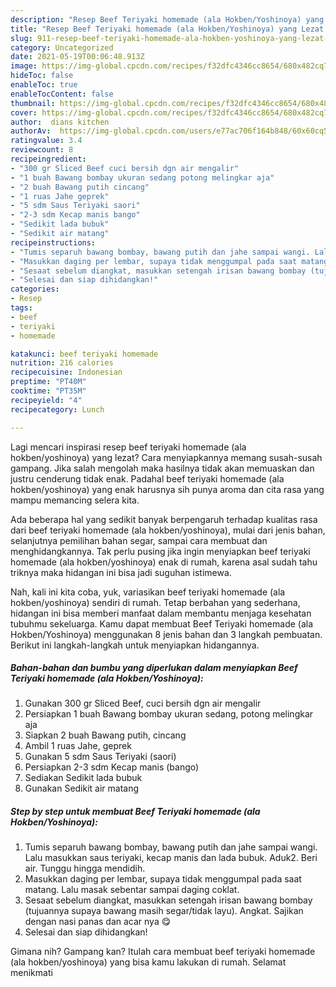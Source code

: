 ```yaml
---
description: "Resep Beef Teriyaki homemade (ala Hokben/Yoshinoya) yang Lezat Sekali"
title: "Resep Beef Teriyaki homemade (ala Hokben/Yoshinoya) yang Lezat Sekali"
slug: 911-resep-beef-teriyaki-homemade-ala-hokben-yoshinoya-yang-lezat-sekali
category: Uncategorized
date: 2021-05-19T00:06:48.913Z
image: https://img-global.cpcdn.com/recipes/f32dfc4346cc8654/680x482cq70/beef-teriyaki-homemade-ala-hokbenyoshinoya-foto-resep-utama.jpg
hideToc: false
enableToc: true
enableTocContent: false
thumbnail: https://img-global.cpcdn.com/recipes/f32dfc4346cc8654/680x482cq70/beef-teriyaki-homemade-ala-hokbenyoshinoya-foto-resep-utama.jpg
cover: https://img-global.cpcdn.com/recipes/f32dfc4346cc8654/680x482cq70/beef-teriyaki-homemade-ala-hokbenyoshinoya-foto-resep-utama.jpg
author:  dians kitchen
authorAv:  https://img-global.cpcdn.com/users/e77ac706f164b848/60x60cq50/avatar.jpg
ratingvalue: 3.4
reviewcount: 8
recipeingredient:
- "300 gr Sliced Beef cuci bersih dgn air mengalir"
- "1 buah Bawang bombay ukuran sedang potong melingkar aja"
- "2 buah Bawang putih cincang"
- "1 ruas Jahe geprek"
- "5 sdm Saus Teriyaki saori"
- "2-3 sdm Kecap manis bango"
- "Sedikit lada bubuk"
- "Sedikit air matang"
recipeinstructions:
- "Tumis separuh bawang bombay, bawang putih dan jahe sampai wangi. Lalu masukkan saus teriyaki, kecap manis dan lada bubuk. Aduk2. Beri air. Tunggu hingga mendidih."
- "Masukkan daging per lembar, supaya tidak menggumpal pada saat matang. Lalu masak sebentar sampai daging coklat."
- "Sesaat sebelum diangkat, masukkan setengah irisan bawang bombay (tujuannya supaya bawang masih segar/tidak layu). Angkat. Sajikan dengan nasi panas dan acar nya 😋"
- "Selesai dan siap dihidangkan!"
categories:
- Resep
tags:
- beef
- teriyaki
- homemade

katakunci: beef teriyaki homemade 
nutrition: 216 calories
recipecuisine: Indonesian
preptime: "PT40M"
cooktime: "PT35M"
recipeyield: "4"
recipecategory: Lunch

---
```



Lagi mencari inspirasi resep beef teriyaki homemade (ala hokben/yoshinoya) yang lezat? Cara menyiapkannya memang susah-susah gampang. Jika salah mengolah maka hasilnya tidak akan memuaskan dan justru cenderung tidak enak. Padahal beef teriyaki homemade (ala hokben/yoshinoya) yang enak harusnya sih punya aroma dan cita rasa yang mampu memancing selera kita.


Ada beberapa hal yang sedikit banyak berpengaruh terhadap kualitas rasa dari beef teriyaki homemade (ala hokben/yoshinoya), mulai dari jenis bahan, selanjutnya pemilihan bahan segar, sampai cara membuat dan menghidangkannya. Tak perlu pusing jika ingin menyiapkan beef teriyaki homemade (ala hokben/yoshinoya) enak di rumah, karena asal sudah tahu triknya maka hidangan ini bisa jadi suguhan istimewa.




Nah, kali ini kita coba, yuk, variasikan beef teriyaki homemade (ala hokben/yoshinoya) sendiri di rumah. Tetap berbahan yang sederhana, hidangan ini bisa memberi manfaat dalam membantu menjaga kesehatan tubuhmu sekeluarga. Kamu dapat membuat Beef Teriyaki homemade (ala Hokben/Yoshinoya) menggunakan 8 jenis bahan dan 3 langkah pembuatan. Berikut ini langkah-langkah untuk menyiapkan hidangannya.

<!--inarticleads1-->

##### Bahan-bahan dan bumbu yang diperlukan dalam menyiapkan Beef Teriyaki homemade (ala Hokben/Yoshinoya):

1. Gunakan 300 gr Sliced Beef, cuci bersih dgn air mengalir
1. Persiapkan 1 buah Bawang bombay ukuran sedang, potong melingkar aja
1. Siapkan 2 buah Bawang putih, cincang
1. Ambil 1 ruas Jahe, geprek
1. Gunakan 5 sdm Saus Teriyaki (saori)
1. Persiapkan 2-3 sdm Kecap manis (bango)
1. Sediakan Sedikit lada bubuk
1. Gunakan Sedikit air matang




<!--inarticleads2-->

##### Step by step untuk membuat Beef Teriyaki homemade (ala Hokben/Yoshinoya):

1. Tumis separuh bawang bombay, bawang putih dan jahe sampai wangi. Lalu masukkan saus teriyaki, kecap manis dan lada bubuk. Aduk2. Beri air. Tunggu hingga mendidih.
1. Masukkan daging per lembar, supaya tidak menggumpal pada saat matang. Lalu masak sebentar sampai daging coklat.
1. Sesaat sebelum diangkat, masukkan setengah irisan bawang bombay (tujuannya supaya bawang masih segar/tidak layu). Angkat. Sajikan dengan nasi panas dan acar nya 😋
1. Selesai dan siap dihidangkan!



Gimana nih? Gampang kan? Itulah cara membuat beef teriyaki homemade (ala hokben/yoshinoya) yang bisa kamu lakukan di rumah. Selamat menikmati
